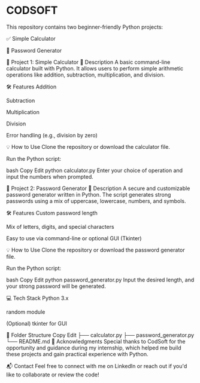 # CODSOFT
This repository contains two beginner-friendly Python projects:

✅ Simple Calculator

🔐 Password Generator

📌 Project 1: Simple Calculator
📖 Description
A basic command-line calculator built with Python. It allows users to perform simple arithmetic operations like addition, subtraction, multiplication, and division.

🛠 Features
Addition

Subtraction

Multiplication

Division

Error handling (e.g., division by zero)

💡 How to Use
Clone the repository or download the calculator file.

Run the Python script:

bash
Copy
Edit
python calculator.py
Enter your choice of operation and input the numbers when prompted.

📌 Project 2: Password Generator
📖 Description
A secure and customizable password generator written in Python. The script generates strong passwords using a mix of uppercase, lowercase, numbers, and symbols.

🛠 Features
Custom password length

Mix of letters, digits, and special characters

Easy to use via command-line or optional GUI (Tkinter)

💡 How to Use
Clone the repository or download the password generator file.

Run the Python script:

bash
Copy
Edit
python password_generator.py
Input the desired length, and your strong password will be generated.

💻 Tech Stack
Python 3.x

random module

(Optional) tkinter for GUI

📂 Folder Structure
Copy
Edit
├── calculator.py
├── password_generator.py
└── README.md
🙌 Acknowledgments
Special thanks to CodSoft for the opportunity and guidance during my internship, which helped me build these projects and gain practical experience with Python.

📬 Contact
Feel free to connect with me on LinkedIn or reach out if you'd like to collaborate or review the code!
